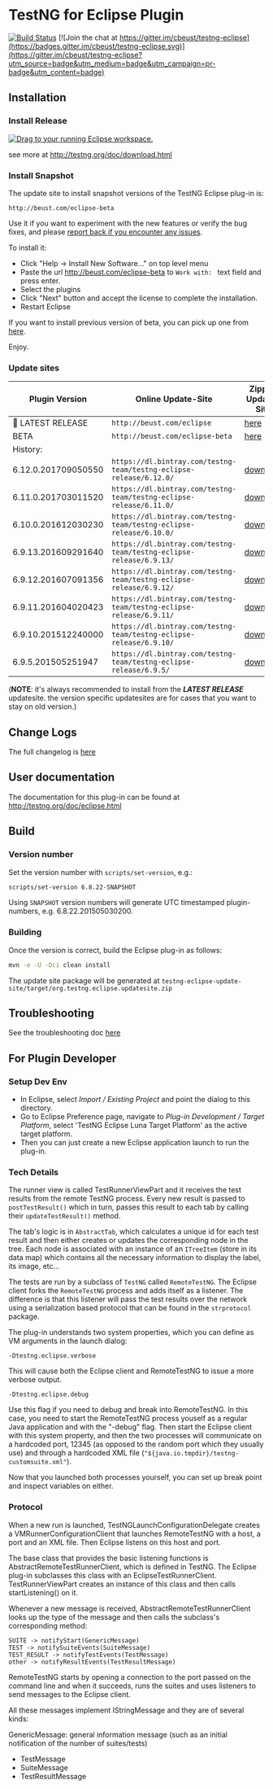 TestNG for Eclipse Plugin
====

[![Build Status](http://img.shields.io/travis/cbeust/testng-eclipse.svg)](https://travis-ci.org/cbeust/testng-eclipse)
[![Join the chat at https://gitter.im/cbeust/testng-eclipse](https://badges.gitter.im/cbeust/testng-eclipse.svg)](https://gitter.im/cbeust/testng-eclipse?utm_source=badge&utm_medium=badge&utm_campaign=pr-badge&utm_content=badge)

## Installation

### Install Release

<a href="http://marketplace.eclipse.org/marketplace-client-intro?mpc_install=1549" class="drag" title="Drag to your running Eclipse workspace."><img class="img-responsive" src="https://marketplace.eclipse.org/sites/all/themes/solstice/public/images/marketplace/btn-install.png" alt="Drag to your running Eclipse workspace." /></a>

see more at http://testng.org/doc/download.html

### Install Snapshot

The update site to install snapshot versions of the TestNG Eclipse plug-in is:

`http://beust.com/eclipse-beta`

Use it if you want to experiment with the new features or verify the bug fixes, and please [report back if you encounter any issues](https://github.com/cbeust/testng-eclipse/issues).

To install it:
* Click "Help -> Install New Software..." on top level menu
* Paste the url http://beust.com/eclipse-beta to `Work with: ` text field and press enter.
* Select the plugins
* Click "Next" button and accept the license to complete the installation.
* Restart Eclipse

If you want to install previous version of beta, you can pick up one from [here](http://dl.bintray.com/testng-team/testng-eclipse/updatesites/).

Enjoy.

### Update sites

Plugin Version            | Online Update-Site | Zipped Update-Site
------------------------- | ------------------ | ---------------------
:star2: LATEST RELEASE    | `http://beust.com/eclipse` | [here](http://dl.bintray.com/testng-team/testng-eclipse-release/zipped/)
BETA | `http://beust.com/eclipse-beta` | [here](https://dl.bintray.com/testng-team/testng-eclipse/zipped/)
History:||
6.12.0.201709050550       | `https://dl.bintray.com/testng-team/testng-eclipse-release/6.12.0/` | [download](https://dl.bintray.com/testng-team/testng-eclipse-release/zipped/6.12.0.201709050550/org.testng.eclipse.updatesite.zip)
6.11.0.201703011520       | `https://dl.bintray.com/testng-team/testng-eclipse-release/6.11.0/` | [download](https://dl.bintray.com/testng-team/testng-eclipse-release/zipped/6.11.0.201703011520/site_assembly.zip)
6.10.0.201612030230       | `https://dl.bintray.com/testng-team/testng-eclipse-release/6.10.0/` | [download](https://dl.bintray.com/testng-team/testng-eclipse-release/zipped/6.10.0.201612030230/site_assembly.zip)
6.9.13.201609291640       | `https://dl.bintray.com/testng-team/testng-eclipse-release/6.9.13/` | [download](https://dl.bintray.com/testng-team/testng-eclipse-release/zipped/6.9.13.201609291640/site_assembly.zip)
6.9.12.201607091356       | `https://dl.bintray.com/testng-team/testng-eclipse-release/6.9.12/` | [download](https://dl.bintray.com/testng-team/testng-eclipse-release/zipped/6.9.12.201607091356/site_assembly.zip)
6.9.11.201604020423       | `https://dl.bintray.com/testng-team/testng-eclipse-release/6.9.11/` | [download](https://dl.bintray.com/testng-team/testng-eclipse-release/zipped/6.9.11.201604020423/site_assembly.zip)
6.9.10.201512240000       | `https://dl.bintray.com/testng-team/testng-eclipse-release/6.9.10/` | [download](https://dl.bintray.com/testng-team/testng-eclipse-release/zipped/6.9.10.201512240000/site_assembly.zip)
6.9.5.201505251947        | `https://dl.bintray.com/testng-team/testng-eclipse-release/6.9.5/` | [download](https://dl.bintray.com/testng-team/testng-eclipse-release/zipped/6.9.5.201505251947/site_assembly.zip)

(**NOTE**: it's always recommended to install from the ***LATEST RELEASE*** updatesite. the version specific updatesites are for cases that you want to stay on old version.)

## Change Logs

The full changelog is [here](CHANGES.md)

## User documentation

The documentation for this plug-in can be found at http://testng.org/doc/eclipse.html

## Build

### Version number

Set the version number with `scripts/set-version`, e.g.:

```bash
scripts/set-version 6.8.22-SNAPSHOT
```

Using `SNAPSHOT` version numbers will generate UTC timestamped plugin-numbers, e.g. 6.8.22.201505030200.

### Building

Once the version is correct, build the Eclipse plug-in as follows:

```bash
mvn -e -U -Dci clean install
```

The update site package will be generated at `testng-eclipse-update-site/target/org.testng.eclipse.updatesite.zip`

## Troubleshooting

See the troubleshooting doc [here](Troubleshooting.md)

## For Plugin Developer

### Setup Dev Env

* In Eclipse, select _Import / Existing Project_ and point the dialog to
this directory. 
* Go to Eclipse Preference page, navigate to _Plug-in Development / Target Platform_, select 'TestNG Eclipse Luna Target Platform' as the active target platform.
* Then you can just create a new Eclipse application launch to run the plug-in.


### Tech Details

The runner view is called TestRunnerViewPart and it receives the test
results from the remote TestNG process. Every new result is passed to
```postTestResult()``` which in turn, passes this result to each tab by
calling their ```updateTestResult()``` method.

The tab's logic is in ```AbstractTab```, which calculates a unique id for
each test result and then either creates or updates the corresponding
node in the tree. Each node is associated with an instance of an
```ITreeItem``` (store in its data map) which contains all the necessary
information to display the label, its image, etc...

The tests are run by a subclass of ```TestNG``` called ```RemoteTestNG```. The
Eclipse client forks the ```RemoteTestNG``` process and adds itself as a
listener. The difference is that this listener will pass the test
results over the network using a serialization based protocol that can
be found in the ```strprotocol``` package.

The plug-in understands two system properties, which you can define as
VM arguments in the launch dialog:

   `-Dtestng.eclipse.verbose`

This will cause both the Eclipse client and RemoteTestNG to issue a
more verbose output.

   `-Dtestng.eclipse.debug`

Use this flag if you need to debug and break into RemoteTestNG. In
this case, you need to start the RemoteTestNG process youself as a
regular Java application and with the "-debug" flag. Then start the
Eclipse client with this system property, and then the two processes
will communicate on a hardcoded port, 12345 (as opposed to the random
port which they usually use) and through a hardcoded XML file
(`"${java.io.tmpdir}/testng-customsuite.xml"`).

Now that you launched both processes yourself, you can set up break
point and inspect variables on either.


### Protocol

When a new run is launched, TestNGLaunchConfigurationDelegate creates
a VMRunnerConfigurationClient that launches RemoteTestNG with a host,
a port and an XML file. Then Eclipse listens on this host and port.

The base class that provides the basic listening functions is
AbstractRemoteTestRunnerClient, which is defined in TestNG. The
Eclipse plug-in subclasses this class with an
EclipseTestRunnerClient. TestRunnerViewPart creates an instance of
this class and then calls startListening() on it.

Whenever a new message is received, AbstractRemoteTestRunnerClient
looks up the type of the message and then calls the subclass's
corresponding method:

```
SUITE -> notifyStart(GenericMessage)
TEST -> notifySuiteEvents(SuiteMessage)
TEST_RESULT -> notifyTestEvents(TestMessage)
other -> notifyResultEvents(TestResultMessage)
```

RemoteTestNG starts by opening a connection to the port passed on the
command line and when it succeeds, runs the suites and uses listeners
to send messages to the Eclipse client.

All these messages implement IStringMessage and they are of several kinds:

GenericMessage: general information message (such as an initial notification of the number of suites/tests)

- TestMessage
- SuiteMessage
- TestResultMessage
